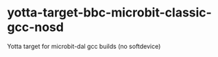 # yotta-target-bbc-microbit-classic-gcc-nosd
Yotta target for microbit-dal gcc builds (no softdevice)
